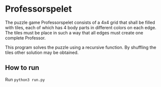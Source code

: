 # Professorspelet
The puzzle game Professorspelet consists of a 4x4 grid that shall be filled with tiles,
each of which has 4 body parts in different colors on each edge.
The tiles must be place in such a way that all edges must create one
complete Professor.

This program solves the puzzle using a recursive function. By shuffling the tiles other solution may be obtained.

## How to run
Run `python3 run.py`
 
